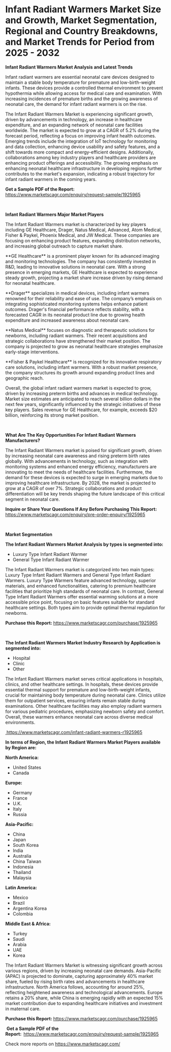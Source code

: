 <p><h1>Infant Radiant Warmers Market Size and Growth, Market Segmentation, Regional and Country Breakdowns, and Market Trends for Period from 2025 -  2032</h1></p><p><strong>Infant Radiant Warmers Market Analysis and Latest Trends</strong></p>
<p><p>Infant radiant warmers are essential neonatal care devices designed to maintain a stable body temperature for premature and low-birth-weight infants. These devices provide a controlled thermal environment to prevent hypothermia while allowing access for medical care and examination. With increasing incidences of premature births and the growing awareness of neonatal care, the demand for infant radiant warmers is on the rise.</p><p>The Infant Radiant Warmers Market is experiencing significant growth, driven by advancements in technology, an increase in healthcare expenditure, and an expanding network of neonatal care facilities worldwide. The market is expected to grow at a CAGR of 5.2% during the forecast period, reflecting a focus on improving infant health outcomes. Emerging trends include the integration of IoT technology for monitoring and data collection, enhancing device usability and safety features, and a shift towards more compact and energy-efficient designs. Additionally, collaborations among key industry players and healthcare providers are enhancing product offerings and accessibility. The growing emphasis on enhancing neonatal healthcare infrastructure in developing regions further contributes to the market's expansion, indicating a robust trajectory for infant radiant warmers in the coming years.</p></p>
<p><strong>Get a Sample PDF of the Report:&nbsp;</strong> <a href="https://www.marketscagr.com/enquiry/request-sample/1925965?utm_campaign=1126&utm_medium=2&utm_source=Github&utm_content=ia&utm_term=15012025&utm_id=infant-radiant-warmers">https://www.marketscagr.com/enquiry/request-sample/1925965</a></p>
<p>&nbsp;</p>
<p><strong>Infant Radiant Warmers Major Market Players</strong></p>
<p><p>The Infant Radiant Warmers market is characterized by key players including GE Healthcare, Drager, Natus Medical, Advanced, Atom Medical, Fisher & Paykel, Phoenix Medical, and JW Medical. These companies are focusing on enhancing product features, expanding distribution networks, and increasing global outreach to capture market share.</p><p>**GE Healthcare** is a prominent player known for its advanced imaging and monitoring technologies. The company has consistently invested in R&D, leading to innovative solutions in neonatal care. With a strong presence in emerging markets, GE Healthcare is expected to experience steady growth, projecting a market share increase driven by rising demand for neonatal healthcare.</p><p>**Drager** specializes in medical devices, including infant warmers renowned for their reliability and ease of use. The company’s emphasis on integrating sophisticated monitoring systems helps enhance patient outcomes. Drager's financial performance reflects stability, with a forecasted CAGR in its neonatal product line due to growing health expenditure and increased awareness about neonatal care.</p><p>**Natus Medical** focuses on diagnostic and therapeutic solutions for newborns, including radiant warmers. Their recent acquisitions and strategic collaborations have strengthened their market position. The company is projected to grow as neonatal healthcare strategies emphasize early-stage interventions.</p><p>**Fisher & Paykel Healthcare** is recognized for its innovative respiratory care solutions, including infant warmers. With a robust market presence, the company structures its growth around expanding product lines and geographic reach.</p><p>Overall, the global infant radiant warmers market is expected to grow, driven by increasing preterm births and advances in medical technology. Market size estimates are anticipated to reach several billion dollars in the next few years, significantly influenced by the strategic initiatives of these key players. Sales revenue for GE Healthcare, for example, exceeds $20 billion, reinforcing its strong market position.</p></p>
<p>&nbsp;</p>
<p><strong>What Are The Key Opportunities For Infant Radiant Warmers Manufacturers?</strong></p>
<p><p>The Infant Radiant Warmers market is poised for significant growth, driven by increasing neonatal care awareness and rising preterm birth rates globally. With advancements in technology, such as integration with monitoring systems and enhanced energy efficiency, manufacturers are innovating to meet the needs of healthcare facilities. Furthermore, the demand for these devices is expected to surge in emerging markets due to improving healthcare infrastructure. By 2028, the market is projected to grow at a CAGR of over 7%. Strategic collaborations and product differentiation will be key trends shaping the future landscape of this critical segment in neonatal care.</p></p>
<p><strong>Inquire or Share Your Questions If Any Before Purchasing This Report:</strong> <a href="https://www.marketscagr.com/enquiry/pre-order-enquiry/1925965?utm_campaign=1126&utm_medium=2&utm_source=Github&utm_content=ia&utm_term=15012025&utm_id=infant-radiant-warmers">https://www.marketscagr.com/enquiry/pre-order-enquiry/1925965</a></p>
<p>&nbsp;</p>
<p><strong>Market Segmentation</strong></p>
<p><strong>The Infant Radiant Warmers Market Analysis by types is segmented into:</strong></p>
<p><ul><li>Luxury Type Infant Radiant Warmer</li><li>General Type Infant Radiant Warmer</li></ul></p>
<p><p>The Infant Radiant Warmers market is categorized into two main types: Luxury Type Infant Radiant Warmers and General Type Infant Radiant Warmers. Luxury Type Warmers feature advanced technology, superior materials, and enhanced functionalities, catering to premium healthcare facilities that prioritize high standards of neonatal care. In contrast, General Type Infant Radiant Warmers offer essential warming solutions at a more accessible price point, focusing on basic features suitable for standard healthcare settings. Both types aim to provide optimal thermal regulation for newborns.</p></p>
<p><strong>Purchase this Report:&nbsp;</strong><a href="https://www.marketscagr.com/purchase/1925965?utm_campaign=1126&utm_medium=2&utm_source=Github&utm_content=ia&utm_term=15012025&utm_id=infant-radiant-warmers">https://www.marketscagr.com/purchase/1925965</a></p>
<p>&nbsp;</p>
<p><strong>The Infant Radiant Warmers Market Industry Research by Application is segmented into:</strong></p>
<p><ul><li>Hospital</li><li>Clinic</li><li>Other</li></ul></p>
<p><p>The Infant Radiant Warmers market serves critical applications in hospitals, clinics, and other healthcare settings. In hospitals, these devices provide essential thermal support for premature and low-birth-weight infants, crucial for maintaining body temperature during neonatal care. Clinics utilize them for outpatient services, ensuring infants remain stable during examinations. Other healthcare facilities may also employ radiant warmers for various pediatric procedures, emphasizing newborn safety and comfort. Overall, these warmers enhance neonatal care across diverse medical environments.</p></p>
<p><a href="https://www.marketscagr.com/infant-radiant-warmers-r1925965?utm_campaign=1126&utm_medium=2&utm_source=Github&utm_content=ia&utm_term=15012025&utm_id=infant-radiant-warmers">&nbsp;https://www.marketscagr.com/infant-radiant-warmers-r1925965</a></p>
<p><strong>In terms of Region, the Infant Radiant Warmers Market Players available by Region are:</strong></p>
<p>
    <p> <strong> North America: </strong>
        <ul>
            <li>United States</li>
            <li>Canada</li>
        </ul>
        </p> 
    <p> <strong> Europe: </strong>
        <ul>
            <li>Germany</li>
            <li>France</li>
            <li>U.K.</li>
            <li>Italy</li>
            <li>Russia</li>
        </ul>
        </p> 
    <p> <strong> Asia-Pacific: </strong>
        <ul>
            <li>China</li>
            <li>Japan</li>
            <li>South Korea</li>
            <li>India</li>
            <li>Australia</li>
            <li>China Taiwan</li>
            <li>Indonesia</li>
            <li>Thailand</li>
            <li>Malaysia</li>
        </ul>
        </p> 
    <p> <strong> Latin America: </strong>
        <ul>
            <li>Mexico</li>
            <li>Brazil</li>
            <li>Argentina Korea</li>
            <li>Colombia</li>
        </ul>
        </p> 
    <p> <strong> Middle East & Africa: </strong>
        <ul>
            <li>Turkey</li>
            <li>Saudi</li>
            <li>Arabia</li>
            <li>UAE</li>
            <li>Korea</li>
        </ul>
    </p>
    </p>
<p><p>The Infant Radiant Warmers Market is witnessing significant growth across various regions, driven by increasing neonatal care demands. Asia-Pacific (APAC) is projected to dominate, capturing approximately 40% market share, fueled by rising birth rates and advancements in healthcare infrastructure. North America follows, accounting for around 25%, reflecting heightened awareness and technological advancements. Europe retains a 20% share, while China is emerging rapidly with an expected 15% market contribution due to expanding healthcare initiatives and investment in maternal care.</p></p>
<p><strong>Purchase this Report: </strong><a href="https://www.marketscagr.com/purchase/1925965?utm_campaign=1126&utm_medium=2&utm_source=Github&utm_content=ia&utm_term=15012025&utm_id=infant-radiant-warmers">https://www.marketscagr.com/purchase/1925965</a></p>
<p>&nbsp;<strong>Get a Sample PDF of the Report:&nbsp;&nbsp;</strong><a href="https://www.marketscagr.com/enquiry/request-sample/1925965?utm_campaign=1126&utm_medium=2&utm_source=Github&utm_content=ia&utm_term=15012025&utm_id=infant-radiant-warmers">https://www.marketscagr.com/enquiry/request-sample/1925965</a></p>
<p><strong></strong></p>
<p>Check more reports on <a href="https://www.marketscagr.com/?utm_campaign=1126&utm_medium=2&utm_source=Github&utm_content=ia&utm_term=15012025&utm_id=infant-radiant-warmers">https://www.marketscagr.com/</a></p>